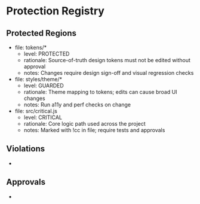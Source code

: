 # Protection Registry

## Protected Regions
- file: tokens/*
  - level: PROTECTED
  - rationale: Source-of-truth design tokens must not be edited without approval
  - notes: Changes require design sign-off and visual regression checks
- file: styles/theme/*
  - level: GUARDED
  - rationale: Theme mapping to tokens; edits can cause broad UI changes
  - notes: Run a11y and perf checks on change
- file: src/critical.js
  - level: CRITICAL
  - rationale: Core logic path used across the project
  - notes: Marked with !cc in file; require tests and approvals

## Violations
- 

## Approvals
-